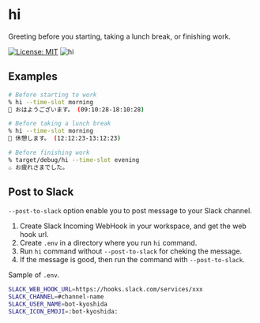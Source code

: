 # hi
Greeting before you starting, taking a lunch break, or finishing work.

[![License: MIT](https://img.shields.io/badge/License-MIT-yellow.svg)](https://github.com/kyoshidajp/hi/blob/main/LICENSE)
![hi](https://github.com/kyoshidajp/hi/workflows/hi/badge.svg)

## Examples

```sh
# Before starting to work
% hi --time-slot morning
🏢 おはようございます。 (09:10:28-18:10:28)

# Before taking a lunch break
% hi --time-slot morning
🍱 休憩します。 (12:12:23-13:12:23)

# Before finishing work
% target/debug/hi --time-slot evening
♨️ お疲れさまでした。
```

## Post to Slack

`--post-to-slack` option enable you to post message to your Slack channel.

1. Create Slack Incoming WebHook in your workspace, and get the web hook url.
1. Create `.env` in a directory where you run `hi` command.
1. Run `hi` command without `--post-to-slack` for cheking the message.
1. If the message is good, then run the command with `--post-to-slack`.

Sample of `.env`.

```sh
SLACK_WEB_HOOK_URL=https://hooks.slack.com/services/xxx
SLACK_CHANNEL=#channel-name
SLACK_USER_NAME=bot-kyoshida
SLACK_ICON_EMOJI=:bot-kyoshida:
```
